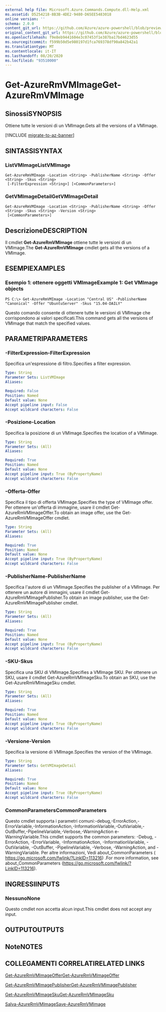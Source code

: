 ```yaml
---
external help file: Microsoft.Azure.Commands.Compute.dll-Help.xml
ms.assetid: D5254218-8B3B-4DE2-9480-D65EE5483018
online version: ''
schema: 2.0.0
content_git_url: https://github.com/Azure/azure-powershell/blob/preview/src/ResourceManager/Compute/Stack/Commands.Compute/help/Get-AzureRmVMImage.md
original_content_git_url: https://github.com/Azure/azure-powershell/blob/preview/src/ResourceManager/Compute/Stack/Commands.Compute/help/Get-AzureRmVMImage.md
ms.openlocfilehash: f9e8eb9441604e3c07453f1e387ba17bd4623d55
ms.sourcegitcommit: f599b50d5e980197d1fca769378df90a842b42a1
ms.translationtype: MT
ms.contentlocale: it-IT
ms.lasthandoff: 08/20/2020
ms.locfileid: "93510000"
---
```

# <span data-ttu-id="28aba-101">Get-AzureRmVMImage</span><span class="sxs-lookup"><span data-stu-id="28aba-101">Get-AzureRmVMImage</span></span>

## <span data-ttu-id="28aba-102">Sinossi</span><span class="sxs-lookup"><span data-stu-id="28aba-102">SYNOPSIS</span></span>
<span data-ttu-id="28aba-103">Ottiene tutte le versioni di un VMImage.</span><span class="sxs-lookup"><span data-stu-id="28aba-103">Gets all the versions of a VMImage.</span></span>

[!INCLUDE [migrate-to-az-banner](../../includes/migrate-to-az-banner.md)]

## <span data-ttu-id="28aba-104">SINTASSI</span><span class="sxs-lookup"><span data-stu-id="28aba-104">SYNTAX</span></span>

### <span data-ttu-id="28aba-105">ListVMImage</span><span class="sxs-lookup"><span data-stu-id="28aba-105">ListVMImage</span></span>
```
Get-AzureRmVMImage -Location <String> -PublisherName <String> -Offer <String> -Skus <String>
 [-FilterExpression <String>] [<CommonParameters>]
```

### <span data-ttu-id="28aba-106">GetVMImageDetail</span><span class="sxs-lookup"><span data-stu-id="28aba-106">GetVMImageDetail</span></span>
```
Get-AzureRmVMImage -Location <String> -PublisherName <String> -Offer <String> -Skus <String> -Version <String>
 [<CommonParameters>]
```

## <span data-ttu-id="28aba-107">Descrizione</span><span class="sxs-lookup"><span data-stu-id="28aba-107">DESCRIPTION</span></span>
<span data-ttu-id="28aba-108">Il cmdlet **Get-AzureRmVMImage** ottiene tutte le versioni di un VMImage.</span><span class="sxs-lookup"><span data-stu-id="28aba-108">The **Get-AzureRmVMImage** cmdlet gets all the versions of a VMImage.</span></span>

## <span data-ttu-id="28aba-109">ESEMPI</span><span class="sxs-lookup"><span data-stu-id="28aba-109">EXAMPLES</span></span>

### <span data-ttu-id="28aba-110">Esempio 1: ottenere oggetti VMImage</span><span class="sxs-lookup"><span data-stu-id="28aba-110">Example 1: Get VMImage objects</span></span>
```
PS C:\> Get-AzureRmVMImage -Location "Central US" -PublisherName "Canonical" -Offer "UbuntuServer" -Skus "15.04-DAILY"
```

<span data-ttu-id="28aba-111">Questo comando consente di ottenere tutte le versioni di VMImage che corrispondono ai valori specificati.</span><span class="sxs-lookup"><span data-stu-id="28aba-111">This command gets all the versions of VMImage that match the specified values.</span></span>

## <span data-ttu-id="28aba-112">PARAMETRI</span><span class="sxs-lookup"><span data-stu-id="28aba-112">PARAMETERS</span></span>

### <span data-ttu-id="28aba-113">-FilterExpression</span><span class="sxs-lookup"><span data-stu-id="28aba-113">-FilterExpression</span></span>
<span data-ttu-id="28aba-114">Specifica un'espressione di filtro.</span><span class="sxs-lookup"><span data-stu-id="28aba-114">Specifies a filter expression.</span></span>

```yaml
Type: String
Parameter Sets: ListVMImage
Aliases: 

Required: False
Position: Named
Default value: None
Accept pipeline input: False
Accept wildcard characters: False
```

### <span data-ttu-id="28aba-115">-Posizione</span><span class="sxs-lookup"><span data-stu-id="28aba-115">-Location</span></span>
<span data-ttu-id="28aba-116">Specifica la posizione di un VMImage.</span><span class="sxs-lookup"><span data-stu-id="28aba-116">Specifies the location of a VMImage.</span></span>

```yaml
Type: String
Parameter Sets: (All)
Aliases: 

Required: True
Position: Named
Default value: None
Accept pipeline input: True (ByPropertyName)
Accept wildcard characters: False
```

### <span data-ttu-id="28aba-117">-Offerta</span><span class="sxs-lookup"><span data-stu-id="28aba-117">-Offer</span></span>
<span data-ttu-id="28aba-118">Specifica il tipo di offerta VMImage.</span><span class="sxs-lookup"><span data-stu-id="28aba-118">Specifies the type of VMImage offer.</span></span>
<span data-ttu-id="28aba-119">Per ottenere un'offerta di immagine, usare il cmdlet Get-AzureRmVMImageOffer.</span><span class="sxs-lookup"><span data-stu-id="28aba-119">To obtain an image offer, use the Get-AzureRmVMImageOffer cmdlet.</span></span>

```yaml
Type: String
Parameter Sets: (All)
Aliases: 

Required: True
Position: Named
Default value: None
Accept pipeline input: True (ByPropertyName)
Accept wildcard characters: False
```

### <span data-ttu-id="28aba-120">-PublisherName</span><span class="sxs-lookup"><span data-stu-id="28aba-120">-PublisherName</span></span>
<span data-ttu-id="28aba-121">Specifica l'autore di un VMImage.</span><span class="sxs-lookup"><span data-stu-id="28aba-121">Specifies the publisher of a VMImage.</span></span>
<span data-ttu-id="28aba-122">Per ottenere un autore di immagini, usare il cmdlet Get-AzureRmVMImagePublisher.</span><span class="sxs-lookup"><span data-stu-id="28aba-122">To obtain an image publisher, use the Get-AzureRmVMImagePublisher cmdlet.</span></span>

```yaml
Type: String
Parameter Sets: (All)
Aliases: 

Required: True
Position: Named
Default value: None
Accept pipeline input: True (ByPropertyName)
Accept wildcard characters: False
```

### <span data-ttu-id="28aba-123">-SKU</span><span class="sxs-lookup"><span data-stu-id="28aba-123">-Skus</span></span>
<span data-ttu-id="28aba-124">Specifica una SKU di VMImage.</span><span class="sxs-lookup"><span data-stu-id="28aba-124">Specifies a VMImage SKU.</span></span>
<span data-ttu-id="28aba-125">Per ottenere un SKU, usare il cmdlet Get-AzureRmVMImageSku.</span><span class="sxs-lookup"><span data-stu-id="28aba-125">To obtain an SKU, use the Get-AzureRmVMImageSku cmdlet.</span></span>

```yaml
Type: String
Parameter Sets: (All)
Aliases: 

Required: True
Position: Named
Default value: None
Accept pipeline input: True (ByPropertyName)
Accept wildcard characters: False
```

### <span data-ttu-id="28aba-126">-Versione</span><span class="sxs-lookup"><span data-stu-id="28aba-126">-Version</span></span>
<span data-ttu-id="28aba-127">Specifica la versione di VMImage.</span><span class="sxs-lookup"><span data-stu-id="28aba-127">Specifies the version of the VMImage.</span></span>

```yaml
Type: String
Parameter Sets: GetVMImageDetail
Aliases: 

Required: True
Position: Named
Default value: None
Accept pipeline input: True (ByPropertyName)
Accept wildcard characters: False
```

### <span data-ttu-id="28aba-128">CommonParameters</span><span class="sxs-lookup"><span data-stu-id="28aba-128">CommonParameters</span></span>
<span data-ttu-id="28aba-129">Questo cmdlet supporta i parametri comuni:-debug,-ErrorAction,-ErrorVariable,-InformationAction,-InformationVariable,-OutVariable,-OutBuffer,-PipelineVariable,-Verbose,-WarningAction e-WarningVariable.</span><span class="sxs-lookup"><span data-stu-id="28aba-129">This cmdlet supports the common parameters: -Debug, -ErrorAction, -ErrorVariable, -InformationAction, -InformationVariable, -OutVariable, -OutBuffer, -PipelineVariable, -Verbose, -WarningAction, and -WarningVariable.</span></span> <span data-ttu-id="28aba-130">Per altre informazioni, Vedi about_CommonParameters ( https://go.microsoft.com/fwlink/?LinkID=113216) .</span><span class="sxs-lookup"><span data-stu-id="28aba-130">For more information, see about_CommonParameters (https://go.microsoft.com/fwlink/?LinkID=113216).</span></span>

## <span data-ttu-id="28aba-131">INGRESSI</span><span class="sxs-lookup"><span data-stu-id="28aba-131">INPUTS</span></span>

### <span data-ttu-id="28aba-132">Nessuno</span><span class="sxs-lookup"><span data-stu-id="28aba-132">None</span></span>
<span data-ttu-id="28aba-133">Questo cmdlet non accetta alcun input.</span><span class="sxs-lookup"><span data-stu-id="28aba-133">This cmdlet does not accept any input.</span></span>

## <span data-ttu-id="28aba-134">OUTPUT</span><span class="sxs-lookup"><span data-stu-id="28aba-134">OUTPUTS</span></span>

## <span data-ttu-id="28aba-135">Note</span><span class="sxs-lookup"><span data-stu-id="28aba-135">NOTES</span></span>

## <span data-ttu-id="28aba-136">COLLEGAMENTI CORRELATI</span><span class="sxs-lookup"><span data-stu-id="28aba-136">RELATED LINKS</span></span>

[<span data-ttu-id="28aba-137">Get-AzureRmVMImageOffer</span><span class="sxs-lookup"><span data-stu-id="28aba-137">Get-AzureRmVMImageOffer</span></span>](./Get-AzureRmVMImageOffer.md)

[<span data-ttu-id="28aba-138">Get-AzureRmVMImagePublisher</span><span class="sxs-lookup"><span data-stu-id="28aba-138">Get-AzureRmVMImagePublisher</span></span>](./Get-AzureRmVMImagePublisher.md)

[<span data-ttu-id="28aba-139">Get-AzureRmVMImageSku</span><span class="sxs-lookup"><span data-stu-id="28aba-139">Get-AzureRmVMImageSku</span></span>](./Get-AzureRmVMImageSku.md)

[<span data-ttu-id="28aba-140">Salva-AzureRmVMImage</span><span class="sxs-lookup"><span data-stu-id="28aba-140">Save-AzureRmVMImage</span></span>](./Save-AzureRmVMImage.md)


